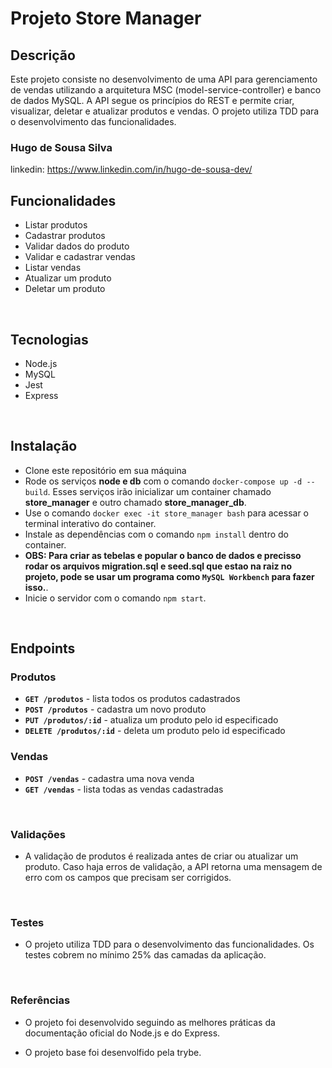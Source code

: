 

# **Projeto Store Manager**

## **Descrição**

Este projeto consiste no desenvolvimento de uma API para gerenciamento de vendas utilizando a arquitetura MSC (model-service-controller) e banco de dados MySQL. A API segue os princípios do REST e permite criar, visualizar, deletar e atualizar produtos e vendas. O projeto utiliza TDD para o desenvolvimento das funcionalidades.


### Hugo de Sousa Silva
linkedin: https://www.linkedin.com/in/hugo-de-sousa-dev/
<br>

## **Funcionalidades**

- Listar produtos
- Cadastrar produtos
- Validar dados do produto
- Validar e cadastrar vendas
- Listar vendas
- Atualizar um produto
- Deletar um produto

<br>

## **Tecnologias**

- Node.js
- MySQL
- Jest
- Express

<br>

## **Instalação**

- Clone este repositório em sua máquina
- Rode os serviços **node e db** com o comando `docker-compose up -d --build`. Esses serviços irão inicializar um container chamado **store_manager** e outro chamado **store_manager_db**.
- Use o comando `docker exec -it store_manager bash` para acessar o terminal interativo do container.
- Instale as dependências com o comando `npm install` dentro do container.
- **OBS: Para criar as tebelas e popular o banco de dados e precisso rodar os arquivos migration.sql e seed.sql que estao na raiz no projeto, pode se usar um programa como `MySQL Workbench` para fazer isso.**.
- Inicie o servidor com o comando `npm start`.

<br>

## **Endpoints**

### **Produtos**

- **`GET /produtos`** - lista todos os produtos cadastrados
- **`POST /produtos`** - cadastra um novo produto
- **`PUT /produtos/:id`** - atualiza um produto pelo id especificado
- **`DELETE /produtos/:id`** - deleta um produto pelo id especificado

### **Vendas**

- **`POST /vendas`** - cadastra uma nova venda
- **`GET /vendas`** - lista todas as vendas cadastradas

<br>

### **Validações**

- A validação de produtos é realizada antes de criar ou atualizar um produto. Caso haja erros de validação, a API retorna uma mensagem de erro com os campos que precisam ser corrigidos.

<br>

### **Testes**

- O projeto utiliza TDD para o desenvolvimento das funcionalidades. Os testes cobrem no mínimo 25% das camadas da aplicação.

<br>

### **Referências**

- O projeto foi desenvolvido seguindo as melhores práticas da documentação oficial do Node.js e do Express.

- O projeto base foi desenvolfido pela trybe.